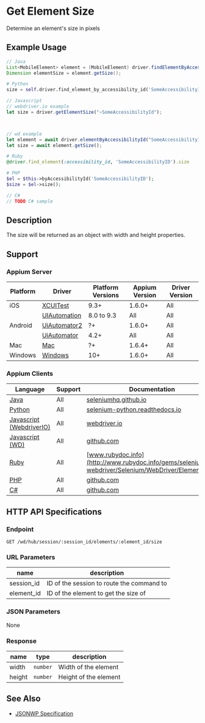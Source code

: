 # Get Element Size

Determine an element's size in pixels

## Example Usage

```java
// Java
List<MobileElement> element = (MobileElement) driver.findElementByAccessibilityId("SomeAccessibilityID");
Dimension elementSize = element.getSize();

```

```python
# Python
size = self.driver.find_element_by_accessibility_id('SomeAccessibilityID').size

```

```javascript
// Javascript
// webdriver.io example
let size = driver.getElementSize("~SomeAccessibilityId");



// wd example
let element = await driver.elementByAccessibilityId("SomeAccessibilityID");
let size = await element.getSize();

```

```ruby
# Ruby
@driver.find_element(:accessibility_id, 'SomeAccessibilityID').size

```

```php
# PHP
$el = $this->byAccessibilityId('SomeAccessibilityID');
$size = $el->size();

```

```csharp
// C#
// TODO C# sample

```

## Description

The size will be returned as an object with width and height properties.

## Support

### Appium Server

| Platform | Driver                                                   | Platform Versions | Appium Version | Driver Version |
| -------- | -------------------------------------------------------- | ----------------- | -------------- | -------------- |
| iOS      | [XCUITest](/docs/en/drivers/ios-xcuitest.md)             | 9.3+              | 1.6.0+         | All            |
|          | [UIAutomation](/docs/en/drivers/ios-uiautomation.md)     | 8.0 to 9.3        | All            | All            |
| Android  | [UiAutomator2](/docs/en/drivers/android-uiautomator2.md) | ?+                | 1.6.0+         | All            |
|          | [UiAutomator](/docs/en/drivers/android-uiautomator.md)   | 4.2+              | All            | All            |
| Mac      | [Mac](/docs/en/drivers/mac.md)                           | ?+                | 1.6.4+         | All            |
| Windows  | [Windows](/docs/en/drivers/windows.md)                   | 10+               | 1.6.0+         | All            |

### Appium Clients

| Language                                                             | Support | Documentation                                                                                                                         |
| -------------------------------------------------------------------- | ------- | ------------------------------------------------------------------------------------------------------------------------------------- |
| [Java](https://github.com/appium/java-client/releases/latest)        | All     | [seleniumhq.github.io](https://seleniumhq.github.io/selenium/docs/api/java/org/openqa/selenium/WebElement.html#getSize--)             |
| [Python](https://github.com/appium/python-client/releases/latest)    | All     | [selenium-python.readthedocs.io](http://selenium-python.readthedocs.io/api.html#selenium.webdriver.remote.webelement.WebElement.size) |
| [Javascript (WebdriverIO)](http://webdriver.io/index.html)           | All     | [webdriver.io](http://webdriver.io/api/property/getElementSize.html)                                                                  |
| [Javascript (WD)](https://github.com/admc/wd/releases/latest)        | All     | [github.com](https://github.com/admc/wd/blob/master/lib/commands.js#L2203)                                                            |
| [Ruby](https://github.com/appium/ruby_lib/releases/latest)           | All     | [www.rubydoc.info](http://www.rubydoc.info/gems/selenium-webdriver/Selenium/WebDriver/Element:size)                                   |
| [PHP](https://github.com/appium/php-client/releases/latest)          | All     | [github.com](https://github.com/appium/php-client/)                                                                                   |
| [C#](https://github.com/appium/appium-dotnet-driver/releases/latest) | All     | [github.com](https://github.com/appium/appium-dotnet-driver/)                                                                         |

## HTTP API Specifications

### Endpoint

`GET /wd/hub/session/:session_id/elements/:element_id/size`

### URL Parameters

| name       | description                               |
| ---------- | ----------------------------------------- |
| session_id | ID of the session to route the command to |
| element_id | ID of the element to get the size of      |

### JSON Parameters

None

### Response

| name   | type     | description           |
| ------ | -------- | --------------------- |
| width  | `number` | Width of the element  |
| height | `number` | Height of the element |

## See Also

* [JSONWP Specification](https://github.com/SeleniumHQ/selenium/wiki/JsonWireProtocol#sessionsessionidelementidsize)